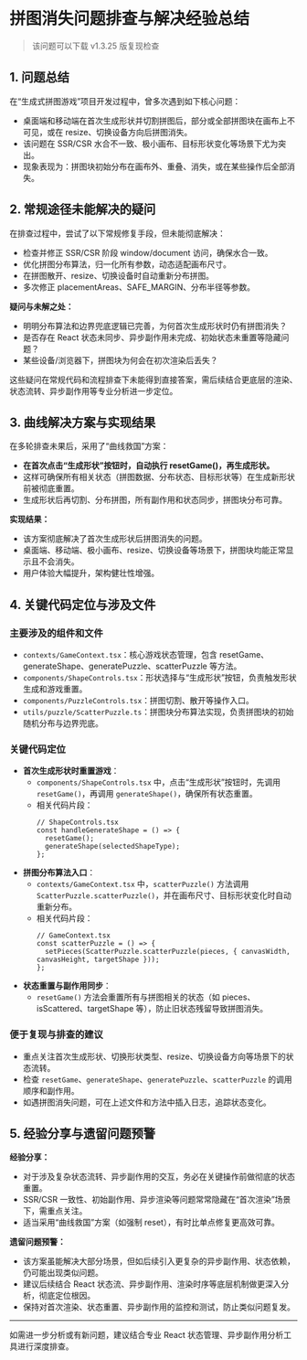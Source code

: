 # 拼图消失问题排查与解决经验总结

> 该问题可以下载 v1.3.25 版复现检查

## 1. 问题总结

在“生成式拼图游戏”项目开发过程中，曾多次遇到如下核心问题：
- 桌面端和移动端在首次生成形状并切割拼图后，部分或全部拼图块在画布上不可见，或在 resize、切换设备方向后拼图消失。
- 该问题在 SSR/CSR 水合不一致、极小画布、目标形状变化等场景下尤为突出。
- 现象表现为：拼图块初始分布在画布外、重叠、消失，或在某些操作后全部消失。

## 2. 常规途径未能解决的疑问

在排查过程中，尝试了以下常规修复手段，但未能彻底解决：

- 检查并修正 SSR/CSR 阶段 window/document 访问，确保水合一致。
- 优化拼图分布算法，归一化所有参数，动态适配画布尺寸。
- 在拼图散开、resize、切换设备时自动重新分布拼图。
- 多次修正 placementAreas、SAFE_MARGIN、分布半径等参数。

**疑问与未解之处：**
- 明明分布算法和边界兜底逻辑已完善，为何首次生成形状时仍有拼图消失？
- 是否存在 React 状态未同步、异步副作用未完成、初始状态未重置等隐藏问题？
- 某些设备/浏览器下，拼图块为何会在初次渲染后丢失？

这些疑问在常规代码和流程排查下未能得到直接答案，需后续结合更底层的渲染、状态流转、异步副作用等专业分析进一步定位。

## 3. 曲线解决方案与实现结果

在多轮排查未果后，采用了“曲线救国”方案：

- **在首次点击“生成形状”按钮时，自动执行 resetGame()，再生成形状。**
- 这样可确保所有相关状态（拼图数据、分布状态、目标形状等）在生成新形状前被彻底重置。
- 生成形状后再切割、分布拼图，所有副作用和状态同步，拼图块分布可靠。

**实现结果：**
- 该方案彻底解决了首次生成形状后拼图消失的问题。
- 桌面端、移动端、极小画布、resize、切换设备等场景下，拼图块均能正常显示且不会消失。
- 用户体验大幅提升，架构健壮性增强。

## 4. 关键代码定位与涉及文件

### 主要涉及的组件和文件
- `contexts/GameContext.tsx`：核心游戏状态管理，包含 resetGame、generateShape、generatePuzzle、scatterPuzzle 等方法。
- `components/ShapeControls.tsx`：形状选择与“生成形状”按钮，负责触发形状生成和游戏重置。
- `components/PuzzleControls.tsx`：拼图切割、散开等操作入口。
- `utils/puzzle/ScatterPuzzle.ts`：拼图块分布算法实现，负责拼图块的初始随机分布与边界兜底。

### 关键代码定位
- **首次生成形状时重置游戏**：
  - `components/ShapeControls.tsx` 中，点击“生成形状”按钮时，先调用 `resetGame()`，再调用 `generateShape()`，确保所有状态重置。
  - 相关代码片段：
    ```tsx
    // ShapeControls.tsx
    const handleGenerateShape = () => {
      resetGame();
      generateShape(selectedShapeType);
    };
    ```
- **拼图分布算法入口**：
  - `contexts/GameContext.tsx` 中，`scatterPuzzle()` 方法调用 `ScatterPuzzle.scatterPuzzle()`，并在画布尺寸、目标形状变化时自动重新分布。
  - 相关代码片段：
    ```tsx
    // GameContext.tsx
    const scatterPuzzle = () => {
      setPieces(ScatterPuzzle.scatterPuzzle(pieces, { canvasWidth, canvasHeight, targetShape }));
    };
    ```
- **状态重置与副作用同步**：
  - `resetGame()` 方法会重置所有与拼图相关的状态（如 pieces、isScattered、targetShape 等），防止旧状态残留导致拼图消失。

### 便于复现与排查的建议
- 重点关注首次生成形状、切换形状类型、resize、切换设备方向等场景下的状态流转。
- 检查 `resetGame`、`generateShape`、`generatePuzzle`、`scatterPuzzle` 的调用顺序和副作用。
- 如遇拼图消失问题，可在上述文件和方法中插入日志，追踪状态变化。

## 5. 经验分享与遗留问题预警

**经验分享：**
- 对于涉及复杂状态流转、异步副作用的交互，务必在关键操作前做彻底的状态重置。
- SSR/CSR 一致性、初始副作用、异步渲染等问题常常隐藏在“首次渲染”场景下，需重点关注。
- 适当采用“曲线救国”方案（如强制 reset），有时比单点修复更高效可靠。

**遗留问题预警：**
- 该方案虽能解决大部分场景，但如后续引入更复杂的异步副作用、状态依赖，仍可能出现类似问题。
- 建议后续结合 React 状态流、异步副作用、渲染时序等底层机制做更深入分析，彻底定位根因。
- 保持对首次渲染、状态重置、异步副作用的监控和测试，防止类似问题复发。

---

如需进一步分析或有新问题，建议结合专业 React 状态管理、异步副作用分析工具进行深度排查。 